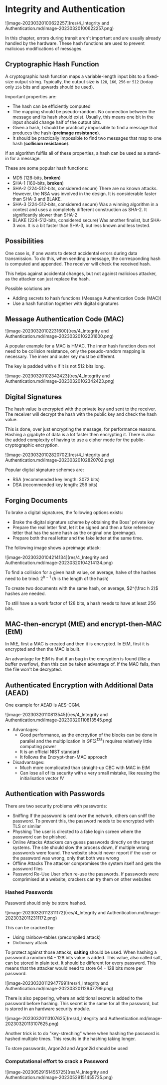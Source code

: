 # Integrity and Authentication
![image-20230320100622257](res/4_Integrity and Authentication.md/image-20230320100622257.png)

In this chapter, errors during transit aren't important and are usually already handled by the hardware. These hash functions are used to prevent malicious modifications of messages.

## Cryptographic Hash Function

A cryptographic hash function maps a variable-length input bits to a fixed-size output string. Typically, the output size is `128`, `160`, `256` or `512` (today only `256` bits and upwards should be used).

Important properties are:

* The hash can be efficiently computed
* The mapping should be pseudo-random. No connection between the message and its hash should exist. Usually, this means one bit in the input should change half of the output bits.
* Given a hash, I should be practically impossible to find a message that produces the hash (**preimage resistance**).
* It should be practically impossible to find two messages that map to one hash (**collision resistance**).

If an algorithm fulfils all of these properties, a hash can be used as a stand-in for a message.

These are some popular hash functions:

* MD5 (128-bits, **broken**)
* SHA-1 (160-bits, **broken**)
* SHA-2 (224-512-bits, considered secure)
  There are no known attacks. However, the NSA was involved in the design. It is considerable faster than SHA-3 and BLAKE.
* SHA-3 (224-512-bits, considered secure)
  Was a winning algorithm in a contest and uses a completely different construction as SHA-2. It significantly slower than SHA-2
* BLAKE (224-512-bits, considered secure)
  Was another finalist, but SHA-3 won. It is a bit faster than SHA-3, but less known and less tested.

## Possibilities

One case is, if one wants to detect accidental errors during data transmission. To do this, when sending a message, the corresponding hash is computed and appended. The receiver will check the received hash.

This helps against accidental changes, but not against malicious attacker, as the attacker can just replace the hash.

Possible solutions are

* Adding secrets to hash functions (Message Authentication Code (MAC))
* Use a hash function together with digital signatures

## Message Authentication Code (MAC)

![image-20230320102231600](res/4_Integrity and Authentication.md/image-20230320102231600.png)

A popular example for a MAC is HMAC. The inner hash function does not need to be collision resistance, only the pseudo-random mapping is necessary. The inner and outer key must be different.

The key is padded with `0` if it is not 512 bits long.

![image-20230320102342423](res/4_Integrity and Authentication.md/image-20230320102342423.png)

## Digital Signatures

The hash value is encrypted with the private key and sent to the receiver. The receiver will decrypt the hash with the public key and check the hash value.

This is done, over just encrypting the message, for performance reasons. Hashing a gigabyte of data is a lot faster then encrypting it. There is also the added complexity of having to use a cipher mode for the public-cryptographic encryption.

![image-20230320102820702](res/4_Integrity and Authentication.md/image-20230320102820702.png)

Popular digital signature schemes are:

* RSA (recommended key length: 3072 bits)
* DSA (recommended key length:  256 bits)

## Forging Documents

To brake a digital signatures, the following options exists:

* Brake the digital signature scheme by obtaining the Boss' private key
* Prepare the real letter first, let it be signed and then a fake reference letter that has the same hash as the original one (preimage).
* Prepare both the real letter and the fake letter at the same time. 

The following image shows a preimage attack:

![image-20230320104214134](res/4_Integrity and Authentication.md/image-20230320104214134.png)

To find a collision for a given hash value, on average, halve of the hashes need to be tried: $2^{h-1}$ ($h$ is the length of the hash)

To create two documents with the same hash, on average, $2^{\frac h 2}$ hashes are needed.

To still have a a work factor of 128 bits, a hash needs to have at least 256 bits.

## MAC-then-encrypt (MtE) and encrypt-then-MAC (EtM)

In MtE, first a MAC is created and then it is encrypted. In EtM, first it is encrypted and then the MAC is built.

An advantage for EtM is that if an bug in the encryption is found (like a buffer overflow), then this can be taken advantage of. If the MAC fails, then the file won't be decrypted. 

## Authenticated Encryption with Additional Data (AEAD)

One example for AEAD is AES-CGM.

![image-20230320110813545](res/4_Integrity and Authentication.md/image-20230320110813545.png)

* Advantages:
  * Good performance, as the encrpytion of the blocks can be done in parallel and the multiplication in $GF(2^{128})$ requires relatively little computing power
  * It is an official NIST standard
  * It follows the Encrypt-then-MAC approach
* Disadvantages:
  * Much more complicated than straight-up CBC with MAC in EtM
  * Can lose all of its security with a very small mistake, like reusing the initialisation vector $IV$

## Authentication with Passwords

There are two security problems with passwords:

* Sniffing
  If the password is sent over the network, others can sniff the password. To prevent this, the password needs to be encrypted with TLS or similar
* Physhing
  The user is directed to a fake login screen where the password can be phished.
* Online Attacks
  Attackers can guess passwords directly on the target systems. The site should slow the process down, if multiple wrong passwords were found. The website should never report if the user or the password was wrong, only that both was wrong
* Offline Attacks
  The attacker compromises the system itself and gets the password files
* Password Re-Use
  User often re-use the passwords. If passwords were comprimised at a website, crackers can try them on other websites

### Hashed Passwords

Password should only be store hashed. 

![image-20230320112311172](res/4_Integrity and Authentication.md/image-20230320112311172.png)

This can be cracked by:

* Using rainbow-tables (precompiled attack)
* Dictionary attack

To protect against those attacks, **salting** should be used. When hashing a password a random 64 - 128 bits value is added. This value, also called salt, can be stored in plain text. It should be different for every password. This means that the attacker would need to store 64 - 128 bits more per password.

![image-20230320112947799](res/4_Integrity and Authentication.md/image-20230320112947799.png)

There is also peppering, where an additional secret is added to the password before hashing. This secret is the same for all the password, but is stored in an hardware security module.

![image-20230320113107625](res/4_Integrity and Authentication.md/image-20230320113107625.png)

Another trick is to do "key-streching" where when hashing the password is hashed multiple times. This results in the hashing taking longer.

To store passwords, Argon2d and Argon2id should be used

### Computational effort to crack a Password

![image-20230529151455725](res/4_Integrity and Authentication.md/image-20230529151455725.png)
